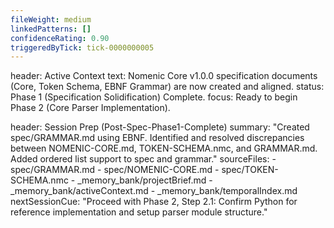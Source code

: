 ```yaml
---
fileWeight: medium
linkedPatterns: []
confidenceRating: 0.90
triggeredByTick: tick-0000000005
---
```


header: Active Context
  text: Nomenic Core v1.0.0 specification documents (Core, Token Schema, EBNF Grammar) are now created and aligned.
  status: Phase 1 (Specification Solidification) Complete.
  focus: Ready to begin Phase 2 (Core Parser Implementation).

header: Session Prep (Post-Spec-Phase1-Complete)
  summary: "Created spec/GRAMMAR.md using EBNF. Identified and resolved discrepancies between NOMENIC-CORE.md, TOKEN-SCHEMA.nmc, and GRAMMAR.md. Added ordered list support to spec and grammar."
  sourceFiles:
    - spec/GRAMMAR.md
    - spec/NOMENIC-CORE.md
    - spec/TOKEN-SCHEMA.nmc
    - _memory_bank/projectBrief.md
    - _memory_bank/activeContext.md
    - _memory_bank/temporalIndex.md
  nextSessionCue: "Proceed with Phase 2, Step 2.1: Confirm Python for reference implementation and setup parser module structure." 
